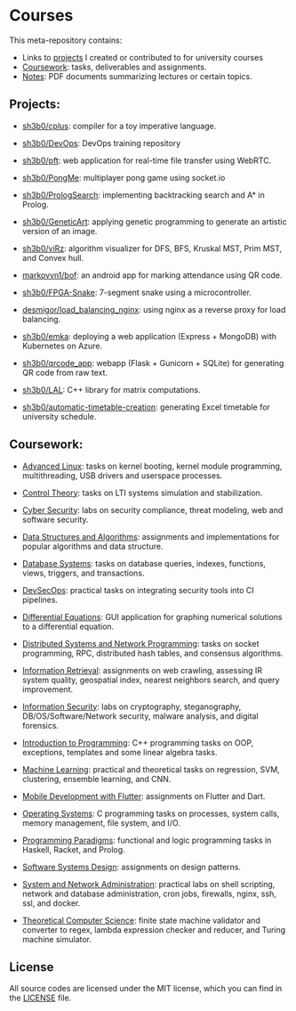 # Courses

This meta-repository contains:

- Links to [projects](#Projects) I created or contributed to for university courses
- [Coursework](#Coursework): tasks, deliverables and assignments.
- [Notes](./Notes): PDF documents summarizing lectures or certain topics.



## **Projects:**

- [sh3b0/cplus](https://github.com/Sh3B0/cplus): compiler for a toy imperative language.

- [sh3b0/DevOps](https://github.com/Sh3B0/DevOps): DevOps training repository

- [sh3b0/pft](https://github.com/Sh3B0/pft): web application for real-time file transfer using WebRTC.

- [sh3b0/PongMe](https://github.com/sh3b0/PongMe): multiplayer pong game using socket.io

- [sh3b0/PrologSearch](https://github.com/Sh3B0/PrologSearch): implementing backtracking search and A* in Prolog. 

- [sh3b0/GeneticArt](https://github.com/Sh3B0/GeneticArt): applying genetic programming to generate an artistic version of an image.

- [sh3b0/viRz](https://github.com/sh3b0/viRz): algorithm visualizer for DFS, BFS, Kruskal MST, Prim MST, and Convex hull.

- [markovvn1/bof](https://gitlab.com/markovvn1-iu/f22-ccmdwf/bof): an android app for marking attendance using QR code.

- [sh3b0/FPGA-Snake](https://github.com/Sh3B0/FPGA-Snake): 7-segment snake using a microcontroller.

- [desmigor/load_balancing_nginx](https://github.com/desmigor/load_balancing_nginx): using nginx as a reverse proxy for load balancing.

- [sh3b0/emka](https://github.com/sh3b0/emka): deploying a web application (Express + MongoDB) with Kubernetes on Azure.

- [sh3b0/qrcode_app](https://github.com/sh3b0/qrcode_app): webapp (Flask + Gunicorn + SQLite) for generating QR code from raw text.

- [sh3b0/LAL](./LAL): C++ library for matrix computations.

- [sh3b0/automatic-timetable-creation](https://github.com/sh3b0/automatic-timetable-creation): generating Excel timetable for university schedule.

  

## Coursework:

- [Advanced Linux](./Coursework/Advanced%20Linux): tasks on kernel booting, kernel module programming, multithreading, USB drivers and userspace processes.

- [Control Theory](./Coursework/Control%20Theory): tasks on LTI systems simulation and stabilization.

- [Cyber Security](./Coursework/Cyber%20Security): labs on security compliance, threat modeling, web and software security.

- [Data Structures and Algorithms](./Coursework/Data%20Structures%20and%20Algorithms): assignments and implementations for popular algorithms and data structure.

- [Database Systems](./Coursework/Database%20Systems): tasks on database queries, indexes, functions, views, triggers, and transactions.

- [DevSecOps](./Coursework/DevSecOps): practical tasks on integrating security tools into CI pipelines.

- [Differential Equations](./Coursework/Differential%20Equations): GUI application for graphing numerical solutions to a differential equation.

- [Distributed Systems and Network Programming](./Coursework/Distributed%20Systems%20and%20Network%20Programming): tasks on socket programming, RPC, distributed hash tables, and consensus algorithms.

- [Information Retrieval](./Coursework/Information%20Retrieval): assignments on web crawling, assessing IR system quality, geospatial index, nearest neighbors search, and query improvement.

- [Information Security](./Coursework/Information%20Security): labs on cryptography, steganography, DB/OS/Software/Network security, malware analysis, and digital forensics.

- [Introduction to Programming](./Coursework/Introduction%20to%20Programming): C++ programming tasks on OOP, exceptions, templates and some linear algebra tasks.

- [Machine Learning](./Coursework/Machine%20Learning): practical and theoretical tasks on regression, SVM, clustering, ensemble learning, and CNN.

- [Mobile Development with Flutter](./Coursework/Mobile%20Development%20with%20Flutter): assignments on Flutter and Dart.

- [Operating Systems](./Coursework/Operating%20Systems): C programming tasks on processes, system calls, memory management, file system, and I/O.

- [Programming Paradigms](./Coursework/Programming%20Paradigms): functional and logic programming tasks in Haskell, Racket, and Prolog.

- [Software Systems Design](./Coursework/Software%20Systems%20Design): assignments on design patterns.

- [System and Network Administration](./Coursework/System%20and%20Network%20Administration): practical labs on shell scripting, network and database administration, cron jobs, firewalls, nginx, ssh, ssl, and docker.

- [Theoretical Computer Science](./Coursework/Theoretical%20Computer%20Science): finite state machine validator and converter to regex, lambda expression checker and reducer, and Turing machine simulator.

  

## License

All source codes are licensed under the MIT license, which you can find in the [LICENSE](./LICENSE) file.

